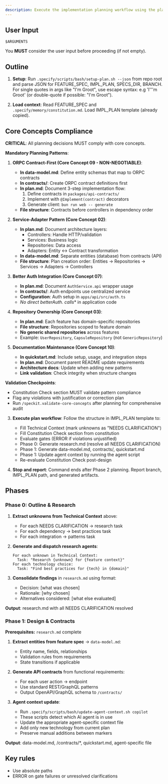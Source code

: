 ```yaml
---
description: Execute the implementation planning workflow using the plan template to generate design artifacts.
---
```


## User Input

```text
$ARGUMENTS
```

You **MUST** consider the user input before proceeding (if not empty).

## Outline

1. **Setup**: Run `.specify/scripts/bash/setup-plan.sh --json` from repo root and parse JSON for FEATURE_SPEC, IMPL_PLAN, SPECS_DIR, BRANCH. For single quotes in args like "I'm Groot", use escape syntax: e.g 'I'\''m Groot' (or double-quote if possible: "I'm Groot").

2. **Load context**: Read FEATURE_SPEC and `.specify/memory/constitution.md`. Load IMPL_PLAN template (already copied).

## Core Concepts Compliance

**CRITICAL**: All planning decisions MUST comply with core concepts.

**Mandatory Planning Patterns**:

1. **ORPC Contract-First (Core Concept 09 - NON-NEGOTIABLE)**:
   - **In data-model.md**: Define entity schemas that map to ORPC contracts
   - **In contracts/**: Create ORPC contract definitions first
   - **In plan.md**: Document 3-step implementation flow:
     1. Define contracts in `packages/api-contracts/`
     2. Implement with `@Implement(contract)` decorators
     3. Generate client: `bun run web -- generate`
   - **File structure**: Contracts before controllers in dependency order

2. **Service-Adapter Pattern (Core Concept 02)**:
   - **In plan.md**: Document architecture layers:
     - Controllers: Handle HTTP/validation
     - Services: Business logic
     - Repositories: Data access
     - Adapters: Entity ↔ Contract transformation
   - **In data-model.md**: Separate entities (database) from contracts (API)
   - **File structure**: Plan creation order: Entities → Repositories → Services → Adapters → Controllers

3. **Better Auth Integration (Core Concept 07)**:
   - **In plan.md**: Document `AuthService.api` wrapper usage
   - **In contracts/**: Auth endpoints use centralized service
   - **Configuration**: Auth setup in `apps/api/src/auth.ts`
   - **No direct betterAuth.* calls** in application code

4. **Repository Ownership (Core Concept 03)**:
   - **In plan.md**: Each feature has domain-specific repositories
   - **File structure**: Repositories scoped to feature domain
   - **No generic shared repositories** across features
   - Example: `UserRepository`, `CapsuleRepository` (not `GenericRepository`)

5. **Documentation Maintenance (Core Concept 10)**:
   - **In quickstart.md**: Include setup, usage, and integration steps
   - **In plan.md**: Document parent README update requirements
   - **Architecture docs**: Update when adding new patterns
   - **Link validation**: Check integrity when structure changes

**Validation Checkpoints**:
- Constitution Check section MUST validate pattern compliance
- Flag any violations with justification or correction plan
- Run `/speckit.validate-core-concepts` after planning for comprehensive audit

3. **Execute plan workflow**: Follow the structure in IMPL_PLAN template to:
   - Fill Technical Context (mark unknowns as "NEEDS CLARIFICATION")
   - Fill Constitution Check section from constitution
   - Evaluate gates (ERROR if violations unjustified)
   - Phase 0: Generate research.md (resolve all NEEDS CLARIFICATION)
   - Phase 1: Generate data-model.md, contracts/, quickstart.md
   - Phase 1: Update agent context by running the agent script
   - Re-evaluate Constitution Check post-design

4. **Stop and report**: Command ends after Phase 2 planning. Report branch, IMPL_PLAN path, and generated artifacts.

## Phases

### Phase 0: Outline & Research

1. **Extract unknowns from Technical Context** above:
   - For each NEEDS CLARIFICATION → research task
   - For each dependency → best practices task
   - For each integration → patterns task

2. **Generate and dispatch research agents**:
   ```
   For each unknown in Technical Context:
     Task: "Research {unknown} for {feature context}"
   For each technology choice:
     Task: "Find best practices for {tech} in {domain}"
   ```

3. **Consolidate findings** in `research.md` using format:
   - Decision: [what was chosen]
   - Rationale: [why chosen]
   - Alternatives considered: [what else evaluated]

**Output**: research.md with all NEEDS CLARIFICATION resolved

### Phase 1: Design & Contracts

**Prerequisites:** `research.md` complete

1. **Extract entities from feature spec** → `data-model.md`:
   - Entity name, fields, relationships
   - Validation rules from requirements
   - State transitions if applicable

2. **Generate API contracts** from functional requirements:
   - For each user action → endpoint
   - Use standard REST/GraphQL patterns
   - Output OpenAPI/GraphQL schema to `/contracts/`

3. **Agent context update**:
   - Run `.specify/scripts/bash/update-agent-context.sh copilot`
   - These scripts detect which AI agent is in use
   - Update the appropriate agent-specific context file
   - Add only new technology from current plan
   - Preserve manual additions between markers

**Output**: data-model.md, /contracts/*, quickstart.md, agent-specific file

## Key rules

- Use absolute paths
- ERROR on gate failures or unresolved clarifications
